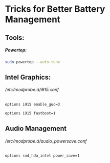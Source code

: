 # Tricks for Better Battery Management

## Tools:

##### Powertop:

```bash
sudo powertop --auto-tune
```

## Intel Graphics:

###### /etc/modprobe.d/i915.conf

```bash
options i915 enable_guc=3

options i915 fastboot=1
```

## Audio Management

###### /etc/modprobe.d/audio_powersave.conf

```bash
options snd_hda_intel power_save=1
```


